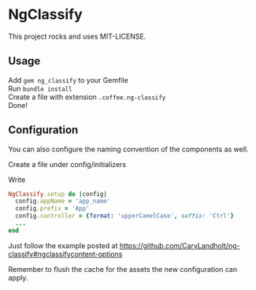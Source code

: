 # NgClassify

This project rocks and uses MIT-LICENSE.

## Usage

Add `gem ng_classify` to your Gemfile  
Run `bundle install`  
Create a file with extension `.coffee.ng-classify`  
Done!  


## Configuration

You can also configure the naming convention of the components as well.

Create a file under config/initializers

Write

```ruby
NgClassify.setup do |config|
  config.appName = 'app_name'
  config.prefix = 'App'
  config.controller = {format: 'upperCamelCase', suffix: 'Ctrl'}
  ...
end
```

Just follow the example posted at https://github.com/CaryLandholt/ng-classify#ngclassifycontent-options

Remember to flush the cache for the assets the new configuration can apply.
